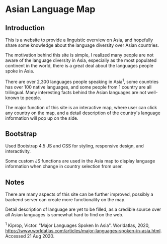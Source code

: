# Asian Language Map


## Introduction

This is a website to provide a linguistic overview on Asia, and hopefully share some knowledge about the language diversity over Asian countries.  

The motivation behind this site is simple, I realized many people are not aware of the language diversity in Asia, especially as the most populated continent in the world, there is a great deal about the languages people spoke in Asia. 

There are over 2,300 languages people speaking in Asia<sup>1</sup>, some countries has over 100 native languages, and some people from 1 country are all trilingual. Many interesting facts behind the Asian languages are not well-known to people. 

The major function of this site is an interactive map, where user can click any country on the map, and a detail description of the country's language information will pop up on the side. 

## Bootstrap

Used Bootstrap 4.5 JS and CSS for styling, responsive design, and interactivity. 

Some custom JS functions are used in the Asia map to display language information when change in country selection from user. 

## Notes

There are many aspects of this site can be further improved, possibly a backend server can create more functionality on the map. 

Detail description of language are yet to be filled, as a credible source over all Asian languages is somewhat hard to find on the web. 

<sup>1</sup> Kiprop, Victor. "Major Languages Spoken In Asia". Worldatlas, 2020, https://www.worldatlas.com/articles/major-languages-spoken-in-asia.html. Accessed 21 Aug 2020.
 
